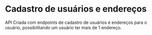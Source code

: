 # Cadastro de usuários e endereços
 API Criada com endpoints de cadastro de usuários e endereços para o usuário, possibilitando um usuário ter mais de 1 endereço.
